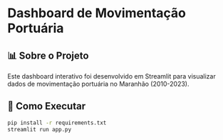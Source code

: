 # Dashboard de Movimentação Portuária

## 📊 Sobre o Projeto
Este dashboard interativo foi desenvolvido em Streamlit para visualizar dados de movimentação portuária no Maranhão (2010-2023).

## 🚀 Como Executar

```sh
pip install -r requirements.txt
streamlit run app.py

